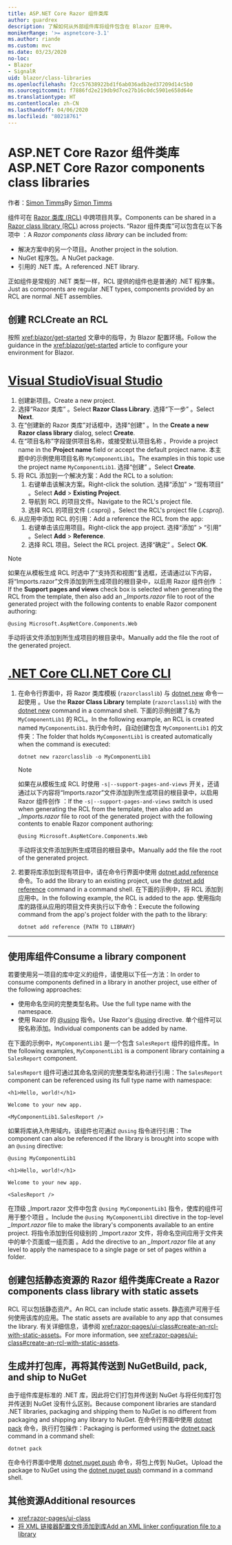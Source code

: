 ```yaml
---
title: ASP.NET Core Razor 组件类库
author: guardrex
description: 了解如何从外部组件库将组件包含在 Blazor 应用中。
monikerRange: '>= aspnetcore-3.1'
ms.author: riande
ms.custom: mvc
ms.date: 03/23/2020
no-loc:
- Blazor
- SignalR
uid: blazor/class-libraries
ms.openlocfilehash: f2cc57638922bd1f6ab036adb2ed37209d14c5b0
ms.sourcegitcommit: f7886fd2e219db9d7ce27b16c0dc5901e658d64e
ms.translationtype: HT
ms.contentlocale: zh-CN
ms.lasthandoff: 04/06/2020
ms.locfileid: "80218761"
---
```

# <a name="aspnet-core-razor-components-class-libraries"></a><span data-ttu-id="c3cdd-103">ASP.NET Core Razor 组件类库</span><span class="sxs-lookup"><span data-stu-id="c3cdd-103">ASP.NET Core Razor components class libraries</span></span>

<span data-ttu-id="c3cdd-104">作者：[Simon Timms](https://github.com/stimms)</span><span class="sxs-lookup"><span data-stu-id="c3cdd-104">By [Simon Timms](https://github.com/stimms)</span></span>

<span data-ttu-id="c3cdd-105">组件可在 [Razor 类库 (RCL)](xref:razor-pages/ui-class) 中跨项目共享。</span><span class="sxs-lookup"><span data-stu-id="c3cdd-105">Components can be shared in a [Razor class library (RCL)](xref:razor-pages/ui-class) across projects.</span></span> <span data-ttu-id="c3cdd-106">“Razor 组件类库”可以包含在以下各项中  ：</span><span class="sxs-lookup"><span data-stu-id="c3cdd-106">A *Razor components class library* can be included from:</span></span>

* <span data-ttu-id="c3cdd-107">解决方案中的另一个项目。</span><span class="sxs-lookup"><span data-stu-id="c3cdd-107">Another project in the solution.</span></span>
* <span data-ttu-id="c3cdd-108">NuGet 程序包。</span><span class="sxs-lookup"><span data-stu-id="c3cdd-108">A NuGet package.</span></span>
* <span data-ttu-id="c3cdd-109">引用的 .NET 库。</span><span class="sxs-lookup"><span data-stu-id="c3cdd-109">A referenced .NET library.</span></span>

<span data-ttu-id="c3cdd-110">正如组件是常规的 .NET 类型一样，RCL 提供的组件也是普通的 .NET 程序集。</span><span class="sxs-lookup"><span data-stu-id="c3cdd-110">Just as components are regular .NET types, components provided by an RCL are normal .NET assemblies.</span></span>

## <a name="create-an-rcl"></a><span data-ttu-id="c3cdd-111">创建 RCL</span><span class="sxs-lookup"><span data-stu-id="c3cdd-111">Create an RCL</span></span>

<span data-ttu-id="c3cdd-112">按照 <xref:blazor/get-started> 文章中的指导，为 Blazor 配置环境。</span><span class="sxs-lookup"><span data-stu-id="c3cdd-112">Follow the guidance in the <xref:blazor/get-started> article to configure your environment for Blazor.</span></span>

# <a name="visual-studio"></a>[<span data-ttu-id="c3cdd-113">Visual Studio</span><span class="sxs-lookup"><span data-stu-id="c3cdd-113">Visual Studio</span></span>](#tab/visual-studio)

1. <span data-ttu-id="c3cdd-114">创建新项目。</span><span class="sxs-lookup"><span data-stu-id="c3cdd-114">Create a new project.</span></span>
1. <span data-ttu-id="c3cdd-115">选择“Razor 类库”  。</span><span class="sxs-lookup"><span data-stu-id="c3cdd-115">Select **Razor Class Library**.</span></span> <span data-ttu-id="c3cdd-116">选择“下一步”  。</span><span class="sxs-lookup"><span data-stu-id="c3cdd-116">Select **Next**.</span></span>
1. <span data-ttu-id="c3cdd-117">在“创建新的 Razor 类库”对话框中，选择“创建”   。</span><span class="sxs-lookup"><span data-stu-id="c3cdd-117">In the **Create a new Razor class library** dialog, select **Create**.</span></span>
1. <span data-ttu-id="c3cdd-118">在“项目名称”字段提供项目名称，或接受默认项目名称  。</span><span class="sxs-lookup"><span data-stu-id="c3cdd-118">Provide a project name in the **Project name** field or accept the default project name.</span></span> <span data-ttu-id="c3cdd-119">本主题中的示例使用项目名称 `MyComponentLib1`。</span><span class="sxs-lookup"><span data-stu-id="c3cdd-119">The examples in this topic use the project name `MyComponentLib1`.</span></span> <span data-ttu-id="c3cdd-120">选择“创建”  。</span><span class="sxs-lookup"><span data-stu-id="c3cdd-120">Select **Create**.</span></span>
1. <span data-ttu-id="c3cdd-121">将 RCL 添加到一个解决方案：</span><span class="sxs-lookup"><span data-stu-id="c3cdd-121">Add the RCL to a solution:</span></span>
   1. <span data-ttu-id="c3cdd-122">右键单击该解决方案。</span><span class="sxs-lookup"><span data-stu-id="c3cdd-122">Right-click the solution.</span></span> <span data-ttu-id="c3cdd-123">选择“添加” > “现有项目”   。</span><span class="sxs-lookup"><span data-stu-id="c3cdd-123">Select **Add** > **Existing Project**.</span></span>
   1. <span data-ttu-id="c3cdd-124">导航到 RCL 的项目文件。</span><span class="sxs-lookup"><span data-stu-id="c3cdd-124">Navigate to the RCL's project file.</span></span>
   1. <span data-ttu-id="c3cdd-125">选择 RCL 的项目文件 (.csproj)  。</span><span class="sxs-lookup"><span data-stu-id="c3cdd-125">Select the RCL's project file (*.csproj*).</span></span>
1. <span data-ttu-id="c3cdd-126">从应用中添加 RCL 的引用：</span><span class="sxs-lookup"><span data-stu-id="c3cdd-126">Add a reference the RCL from the app:</span></span>
   1. <span data-ttu-id="c3cdd-127">右键单击该应用项目。</span><span class="sxs-lookup"><span data-stu-id="c3cdd-127">Right-click the app project.</span></span> <span data-ttu-id="c3cdd-128">选择“添加” > “引用”   。</span><span class="sxs-lookup"><span data-stu-id="c3cdd-128">Select **Add** > **Reference**.</span></span>
   1. <span data-ttu-id="c3cdd-129">选择 RCL 项目。</span><span class="sxs-lookup"><span data-stu-id="c3cdd-129">Select the RCL project.</span></span> <span data-ttu-id="c3cdd-130">选择“确定”  。</span><span class="sxs-lookup"><span data-stu-id="c3cdd-130">Select **OK**.</span></span>

> [!NOTE]
> <span data-ttu-id="c3cdd-131">如果在从模板生成 RCL 时选中了“支持页和视图”复选框，还请通过以下内容，将“Imports.razor”文件添加到所生成项目的根目录中，以启用 Razor 组件创作   ：</span><span class="sxs-lookup"><span data-stu-id="c3cdd-131">If the **Support pages and views** check box is selected when generating the RCL from the template, then also add an *_Imports.razor* file to root of the generated project with the following contents to enable Razor component authoring:</span></span>
>
> ```razor
> @using Microsoft.AspNetCore.Components.Web
> ```
>
> <span data-ttu-id="c3cdd-132">手动将该文件添加到所生成项目的根目录中。</span><span class="sxs-lookup"><span data-stu-id="c3cdd-132">Manually add the file the root of the generated project.</span></span>

# <a name="net-core-cli"></a>[<span data-ttu-id="c3cdd-133">.NET Core CLI</span><span class="sxs-lookup"><span data-stu-id="c3cdd-133">.NET Core CLI</span></span>](#tab/netcore-cli)

1. <span data-ttu-id="c3cdd-134">在命令行界面中，将 Razor 类库模板 (`razorclasslib`) 与 [dotnet new](/dotnet/core/tools/dotnet-new) 命令一起使用  。</span><span class="sxs-lookup"><span data-stu-id="c3cdd-134">Use the **Razor Class Library** template (`razorclasslib`) with the [dotnet new](/dotnet/core/tools/dotnet-new) command in a command shell.</span></span> <span data-ttu-id="c3cdd-135">下面的示例创建了名为 `MyComponentLib1` 的 RCL。</span><span class="sxs-lookup"><span data-stu-id="c3cdd-135">In the following example, an RCL is created named `MyComponentLib1`.</span></span> <span data-ttu-id="c3cdd-136">执行命令时，自动创建包含 `MyComponentLib1` 的文件夹：</span><span class="sxs-lookup"><span data-stu-id="c3cdd-136">The folder that holds `MyComponentLib1` is created automatically when the command is executed:</span></span>

   ```dotnetcli
   dotnet new razorclasslib -o MyComponentLib1
   ```

   > [!NOTE]
   > <span data-ttu-id="c3cdd-137">如果在从模板生成 RCL 时使用 `-s|--support-pages-and-views` 开关，还请通过以下内容将“Imports.razor”文件添加到所生成项目的根目录中，以启用 Razor 组件创作  ：</span><span class="sxs-lookup"><span data-stu-id="c3cdd-137">If the `-s|--support-pages-and-views` switch is used when generating the RCL from the template, then also add an *_Imports.razor* file to root of the generated project with the following contents to enable Razor component authoring:</span></span>
   >
   > ```razor
   > @using Microsoft.AspNetCore.Components.Web
   > ```
   >
   > <span data-ttu-id="c3cdd-138">手动将该文件添加到所生成项目的根目录中。</span><span class="sxs-lookup"><span data-stu-id="c3cdd-138">Manually add the file the root of the generated project.</span></span>

1. <span data-ttu-id="c3cdd-139">若要将库添加到现有项目中，请在命令行界面中使用 [dotnet add reference](/dotnet/core/tools/dotnet-add-reference) 命令。</span><span class="sxs-lookup"><span data-stu-id="c3cdd-139">To add the library to an existing project, use the [dotnet add reference](/dotnet/core/tools/dotnet-add-reference) command in a command shell.</span></span> <span data-ttu-id="c3cdd-140">在下面的示例中，将 RCL 添加到应用中。</span><span class="sxs-lookup"><span data-stu-id="c3cdd-140">In the following example, the RCL is added to the app.</span></span> <span data-ttu-id="c3cdd-141">使用指向库的路径从应用的项目文件夹执行以下命令：</span><span class="sxs-lookup"><span data-stu-id="c3cdd-141">Execute the following command from the app's project folder with the path to the library:</span></span>

   ```dotnetcli
   dotnet add reference {PATH TO LIBRARY}
   ```

---

## <a name="consume-a-library-component"></a><span data-ttu-id="c3cdd-142">使用库组件</span><span class="sxs-lookup"><span data-stu-id="c3cdd-142">Consume a library component</span></span>

<span data-ttu-id="c3cdd-143">若要使用另一项目的库中定义的组件，请使用以下任一方法：</span><span class="sxs-lookup"><span data-stu-id="c3cdd-143">In order to consume components defined in a library in another project, use either of the following approaches:</span></span>

* <span data-ttu-id="c3cdd-144">使用命名空间的完整类型名称。</span><span class="sxs-lookup"><span data-stu-id="c3cdd-144">Use the full type name with the namespace.</span></span>
* <span data-ttu-id="c3cdd-145">使用 Razor 的 [\@using](xref:mvc/views/razor#using) 指令。</span><span class="sxs-lookup"><span data-stu-id="c3cdd-145">Use Razor's [\@using](xref:mvc/views/razor#using) directive.</span></span> <span data-ttu-id="c3cdd-146">单个组件可以按名称添加。</span><span class="sxs-lookup"><span data-stu-id="c3cdd-146">Individual components can be added by name.</span></span>

<span data-ttu-id="c3cdd-147">在下面的示例中，`MyComponentLib1` 是一个包含 `SalesReport` 组件的组件库。</span><span class="sxs-lookup"><span data-stu-id="c3cdd-147">In the following examples, `MyComponentLib1` is a component library containing a `SalesReport` component.</span></span>

<span data-ttu-id="c3cdd-148">`SalesReport` 组件可通过其命名空间的完整类型名称进行引用：</span><span class="sxs-lookup"><span data-stu-id="c3cdd-148">The `SalesReport` component can be referenced using its full type name with namespace:</span></span>

```razor
<h1>Hello, world!</h1>

Welcome to your new app.

<MyComponentLib1.SalesReport />
```

<span data-ttu-id="c3cdd-149">如果将库纳入作用域内，该组件也可通过 `@using` 指令进行引用：</span><span class="sxs-lookup"><span data-stu-id="c3cdd-149">The component can also be referenced if the library is brought into scope with an `@using` directive:</span></span>

```razor
@using MyComponentLib1

<h1>Hello, world!</h1>

Welcome to your new app.

<SalesReport />
```

<span data-ttu-id="c3cdd-150">在顶级 _Import.razor 文件中包含 `@using MyComponentLib1` 指令，使库的组件可用于整个项目  。</span><span class="sxs-lookup"><span data-stu-id="c3cdd-150">Include the `@using MyComponentLib1` directive in the top-level *_Import.razor* file to make the library's components available to an entire project.</span></span> <span data-ttu-id="c3cdd-151">将指令添加到任何级别的 _Import.razor 文件，将命名空间应用于文件夹中的单个页面或一组页面  。</span><span class="sxs-lookup"><span data-stu-id="c3cdd-151">Add the directive to an *_Import.razor* file at any level to apply the namespace to a single page or set of pages within a folder.</span></span>

## <a name="create-a-razor-components-class-library-with-static-assets"></a><span data-ttu-id="c3cdd-152">创建包括静态资源的 Razor 组件类库</span><span class="sxs-lookup"><span data-stu-id="c3cdd-152">Create a Razor components class library with static assets</span></span>

<span data-ttu-id="c3cdd-153">RCL 可以包括静态资产。</span><span class="sxs-lookup"><span data-stu-id="c3cdd-153">An RCL can include static assets.</span></span> <span data-ttu-id="c3cdd-154">静态资产可用于任何使用该库的应用。</span><span class="sxs-lookup"><span data-stu-id="c3cdd-154">The static assets are available to any app that consumes the library.</span></span> <span data-ttu-id="c3cdd-155">有关详细信息，请参阅 <xref:razor-pages/ui-class#create-an-rcl-with-static-assets>。</span><span class="sxs-lookup"><span data-stu-id="c3cdd-155">For more information, see <xref:razor-pages/ui-class#create-an-rcl-with-static-assets>.</span></span>

## <a name="build-pack-and-ship-to-nuget"></a><span data-ttu-id="c3cdd-156">生成并打包库，再将其传送到 NuGet</span><span class="sxs-lookup"><span data-stu-id="c3cdd-156">Build, pack, and ship to NuGet</span></span>

<span data-ttu-id="c3cdd-157">由于组件库是标准的 .NET 库，因此将它们打包并传送到 NuGet 与将任何库打包并传送到 NuGet 没有什么区别。</span><span class="sxs-lookup"><span data-stu-id="c3cdd-157">Because component libraries are standard .NET libraries, packaging and shipping them to NuGet is no different from packaging and shipping any library to NuGet.</span></span> <span data-ttu-id="c3cdd-158">在命令行界面中使用 [dotnet pack](/dotnet/core/tools/dotnet-pack) 命令，执行打包操作：</span><span class="sxs-lookup"><span data-stu-id="c3cdd-158">Packaging is performed using the [dotnet pack](/dotnet/core/tools/dotnet-pack) command in a command shell:</span></span>

```dotnetcli
dotnet pack
```

<span data-ttu-id="c3cdd-159">在命令行界面中使用 [dotnet nuget push](/dotnet/core/tools/dotnet-nuget-push) 命令，将包上传到 NuGet。</span><span class="sxs-lookup"><span data-stu-id="c3cdd-159">Upload the package to NuGet using the [dotnet nuget push](/dotnet/core/tools/dotnet-nuget-push) command in a command shell.</span></span>

## <a name="additional-resources"></a><span data-ttu-id="c3cdd-160">其他资源</span><span class="sxs-lookup"><span data-stu-id="c3cdd-160">Additional resources</span></span>

* <xref:razor-pages/ui-class>
* [<span data-ttu-id="c3cdd-161">将 XML 链接器配置文件添加到库</span><span class="sxs-lookup"><span data-stu-id="c3cdd-161">Add an XML linker configuration file to a library</span></span>](xref:host-and-deploy/blazor/configure-linker#add-an-xml-linker-configuration-file-to-a-library)
